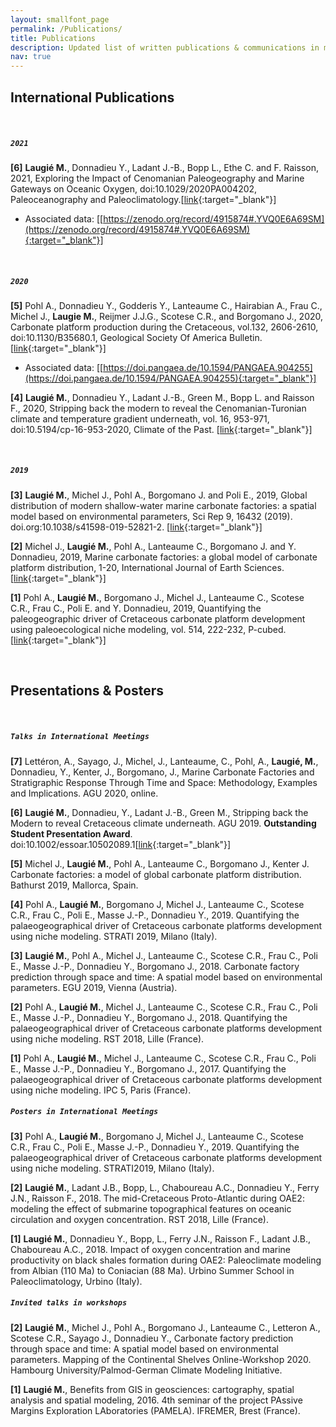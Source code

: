 ```yaml
---
layout: smallfont_page
permalink: /Publications/
title: Publications
description: Updated list of written publications & communications in meetings
nav: true
---
```


<h2>International Publications</h2>

<p>&nbsp;</p>

##### `2021`

__[6]__ __Laugié M.__, Donnadieu Y., Ladant J.-B., Bopp L., Ethe C. and F. Raisson, 2021, Exploring the Impact of Cenomanian Paleogeography and Marine Gateways on Oceanic Oxygen, doi:10.1029/2020PA004202, Paleoceanography and Paleoclimatology.[[link](https://agupubs.onlinelibrary.wiley.com/doi/abs/10.1029/2020PA004202){:target="_blank"}]
- Associated data: [[https://zenodo.org/record/4915874#.YVQ0E6A69SM](https://zenodo.org/record/4915874#.YVQ0E6A69SM){:target="_blank"}]

<p>&nbsp;</p>

##### `2020`

__[5]__ Pohl A., Donnadieu Y., Godderis Y., Lanteaume C., Hairabian A., Frau C., Michel J., __Laugie M.__, Reijmer J.J.G., Scotese C.R., and
Borgomano J., 2020, Carbonate platform production during the Cretaceous, vol.132, 2606-2610, doi:10.1130/B35680.1, Geological Society Of America Bulletin. [[link](https://pubs.geoscienceworld.org/gsa/gsabulletin/article-abstract/132/11-12/2606/583643/Carbonate-platform-production-during-the?redirectedFrom=fulltext){:target="_blank"}]
- Associated data: [[https://doi.pangaea.de/10.1594/PANGAEA.904255](https://doi.pangaea.de/10.1594/PANGAEA.904255){:target="_blank"}]

__[4]__ __Laugié M.__, Donnadieu Y., Ladant J.-B., Green M., Bopp L. and Raisson F., 2020, Stripping back the modern to reveal the Cenomanian-Turonian climate and temperature gradient underneath, vol. 16, 953-971, doi:10.5194/cp-16-953-2020, Climate of the Past. [[link](https://cp.copernicus.org/articles/16/953/2020/){:target="_blank"}]

<p>&nbsp;</p>

##### `2019`

__[3]__ __Laugié M.__, Michel J., Pohl A., Borgomano J. and Poli E., 2019, Global distribution of modern shallow-water marine carbonate factories: a spatial model based on environmental parameters, Sci Rep 9, 16432 (2019). doi.org:10.1038/s41598-019-52821-2. [[link](https://www.nature.com/articles/s41598-019-52821-2){:target="_blank"}]

__[2]__ Michel J., __Laugié M.__, Pohl A., Lanteaume C., Borgomano J. and Y. Donnadieu, 2019, Marine carbonate factories: a global model of carbonate platform distribution, 1-20, International Journal of Earth Sciences. [[link](https://link.springer.com/article/10.1007/s00531-019-01742-6){:target="_blank"}]

__[1]__ Pohl A., __Laugié M.__, Borgomano J., Michel J., Lanteaume C., Scotese C.R., Frau C., Poli E. and Y. Donnadieu, 2019, Quantifying the paleogeographic driver of Cretaceous carbonate platform development using paleoecological niche modeling, vol. 514, 222-232, P-cubed. [[link](https://www.sciencedirect.com/science/article/abs/pii/S0031018218307260){:target="_blank"}]

<p>&nbsp;</p>

<h2>Presentations & Posters</h2>

<p>&nbsp;</p>

##### `Talks in International Meetings`

__[7]__ Lettéron, A., Sayago, J., Michel, J., Lanteaume, C., Pohl, A., __Laugié, M.__, Donnadieu, Y., Kenter, J., Borgomano, J., Marine Carbonate Factories and Stratigraphic Response Through Time and Space: Methodology, Examples and Implications. AGU 2020, online.

__[6]__ __Laugié M.__, Donnadieu, Y., Ladant J.-B., Green M., Stripping back the Modern to reveal Cretaceous climate underneath. AGU 2019. __Outstanding Student Presentation Award__. doi:10.1002/essoar.10502089.1[[link](https://www.essoar.org/doi/10.1002/essoar.10502089.1){:target="_blank"}]

__[5]__ Michel J., __Laugié M.__, Pohl A., Lanteaume C., Borgomano J., Kenter J. Carbonate factories: a model of global carbonate platform distribution. Bathurst 2019, Mallorca, Spain.

__[4]__ Pohl A., __Laugié M.__, Borgomano J, Michel J., Lanteaume C., Scotese C.R., Frau C., Poli E., Masse J.-P., Donnadieu Y., 2019. Quantifying the palaeogeographical driver of Cretaceous carbonate platforms development using niche modeling. STRATI 2019, Milano (Italy).

__[3]__ __Laugié M.__, Pohl A., Michel J., Lanteaume C., Scotese C.R., Frau C., Poli E., Masse J.-P., Donnadieu Y., Borgomano J., 2018. Carbonate factory prediction through space and time: A spatial model based on environmental parameters. EGU 2019, Vienna (Austria).

__[2]__ Pohl A., __Laugié M.__, Michel J., Lanteaume C., Scotese C.R., Frau C., Poli E., Masse J.-P., Donnadieu Y., Borgomano J., 2018. Quantifying the palaeogeographical driver of Cretaceous carbonate platforms development using niche modeling. RST 2018, Lille (France).

__[1]__ Pohl A., __Laugié M.__, Michel J., Lanteaume C., Scotese C.R., Frau C., Poli E., Masse J.-P., Donnadieu Y., Borgomano J., 2017. Quantifying the palaeogeographical driver of Cretaceous carbonate platforms development using niche modeling. IPC 5, Paris (France).

##### `Posters in International Meetings`

__[3]__ Pohl A., __Laugié M.__, Borgomano J, Michel J., Lanteaume C., Scotese C.R., Frau C., Poli E., Masse J.-P., Donnadieu Y., 2019. Quantifying the palaeogeographical driver of Cretaceous carbonate platforms development using niche modeling. STRATI2019, Milano (Italy).

__[2]__ __Laugié M.__, Ladant J.B., Bopp, L., Chaboureau A.C., Donnadieu Y., Ferry J.N., Raisson F., 2018. The mid-Cretaceous Proto-Atlantic during OAE2: modeling the effect of submarine topographical features on oceanic circulation and oxygen concentration. RST 2018, Lille (France).

__[1]__ __Laugié M.__, Donnadieu Y., Bopp, L., Ferry J.N., Raisson F., Ladant J.B., Chaboureau A.C., 2018. Impact of oxygen concentration and marine productivity on black shales formation during OAE2: Paleoclimate modeling from Albian (110 Ma) to Coniacian (88 Ma). Urbino Summer School in Paleoclimatology, Urbino (Italy).


##### `Invited talks in workshops`
__[2]__ __Laugié M.__, Michel J., Pohl A., Borgomano J., Lanteaume C., Letteron A., Scotese C.R., Sayago J., Donnadieu Y., Carbonate factory prediction through space and time: A spatial model based on environmental parameters. Mapping of the Continental Shelves Online-Workshop 2020. Hambourg University/Palmod-German Climate Modeling Initiative.

__[1]__ __Laugié M.__, Benefits from GIS in geosciences: cartography, spatial analysis and spatial modeling, 2016. 4th seminar of the project PAssive Margins Exploration LAboratories (PAMELA). IFREMER, Brest (France).

